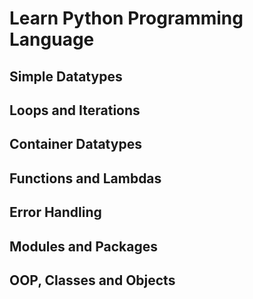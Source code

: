 # Learn Python Programming Language

## Simple Datatypes

## Loops and Iterations

## Container Datatypes

## Functions and Lambdas

## Error Handling

## Modules and Packages

## OOP, Classes and Objects
